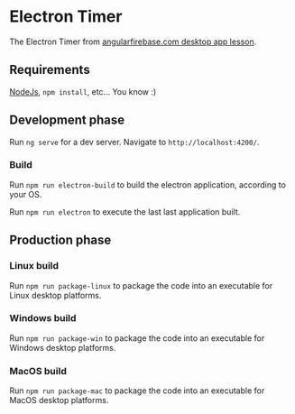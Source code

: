 # Electron Timer

The Electron Timer from [angularfirebase.com desktop app lesson](https://angularfirebase.com/lessons/desktop-apps-with-electron-and-angular/).

## Requirements

[NodeJs](https://nodejs.org/en/), `npm install`, etc... You know :)

## Development phase

Run `ng serve` for a dev server. Navigate to `http://localhost:4200/`.

### Build

Run `npm run electron-build` to build the electron application, according to your OS.

Run `npm run electron` to execute the last last application built.

## Production phase

### Linux build

Run `npm run package-linux` to package the code into an executable for Linux desktop platforms.

### Windows build

Run `npm run package-win` to package the code into an executable for Windows desktop platforms.

### MacOS build

Run `npm run package-mac` to package the code into an executable for MacOS desktop platforms.
